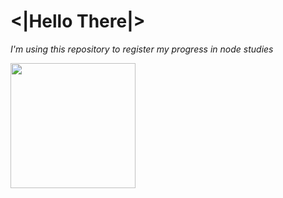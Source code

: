 # <|Hello There|>

    
_I'm using this repository to register my progress in node studies_

<img src="https://symbols.getvecta.com/stencil_89/36_nestjs.3997c99dfe.png" width="200"/>
